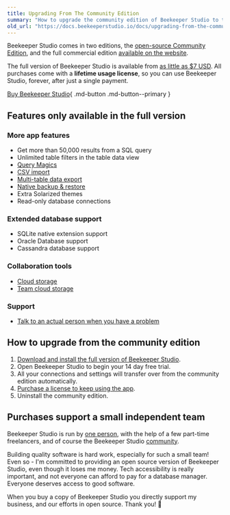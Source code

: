 ```yaml
---
title: Upgrading From The Community Edition
summary: "How to upgrade the community edition of Beekeeper Studio to the full commercial version."
old_url: "https://docs.beekeeperstudio.io/docs/upgrading-from-the-community-edition"
---
```


Beekeeper Studio comes in two editions, the [open-source Community Edition](https://github.com/beekeeper-studio/beekeeper-studio), and the full commercial edition [available on the website](https://beekeeperstudio.io/get).

The full version of Beekeeper Studio is available from [as little as $7 USD](https://beekeeperstudio.io/pricing). All purchases come with a **lifetime usage license**, so you can use Beekeeper Studio, forever, after just a single payment.

[Buy Beekeeper Studio](https://beekeeperstudio.io/pricing){ .md-button .md-button--primary }


## Features only available in the full version

### More app features
- Get more than 50,000 results from a SQL query
- Unlimited table filters in the table data view
- [Query Magics](../user_guide/query-magics.md)
- [CSV import](../user_guide/importing-data-csv-json-etc.md)
- [Multi-table data export](../user_guide/data-export.md)
- [Native backup & restore](../user_guide/backup-restore.md)
- Extra Solarized themes
- Read-only database connections

### Extended database support
- SQLite native extension support
- Oracle Database support
- Cassandra database support

### Collaboration tools
- [Cloud storage](../user_guide/cloud-storage-team-workspaces.md)
- [Team cloud storage](../user_guide/cloud-storage-team-workspaces.md)

### Support
- [Talk to an actual person when you have a problem](../support/contact-support.md)


## How to upgrade from the community edition

1. [Download and install the full version of Beekeeper Studio](https://beekeeperstudio.io/get).
1. Open Beekeeper Studio to begin your 14 day free trial.
1. All your connections and settings will transfer over from the community edition automatically.
1. [Purchase a license to keep using the app](https://beekeeperstudio.io/pricing).
1. Uninstall the community edition.

## Purchases support a small independent team

Beekeeper Studio is run by [one person](https://beekeeperstudio.io/about), with the help of a few part-time freelancers, and of course the Beekeeper Studio [community](https://github.com/beekeeper-studio/beekeeper-studio/graphs/contributors).

Building quality software is hard work, especially for such a small team! Even so -
I'm committed to providing an open source version of Beekeeper Studio, even though it loses me money. Tech accessibility is really important, and not everyone can afford to pay for a database manager. Everyone deserves access to good software.

When you buy a copy of Beekeeper Studio you directly support my business, and our efforts in open source. Thank you! 🙏
